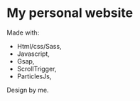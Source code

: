 # My personal website

Made with:
- Html/css/Sass,
- Javascript,
- Gsap,
- ScrollTrigger,
- ParticlesJs,

Design by me.
